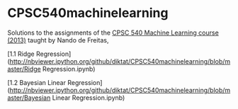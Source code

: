 CPSC540machinelearning
======================

Solutions to the assignments of the [CPSC 540 Machine Learning course (2013)](http://www.cs.ubc.ca/~nando/540-2013/index.html) taught by Nando de Freitas, 

[1.1 Ridge Regression](http://nbviewer.ipython.org/github/diktat/CPSC540machinelearning/blob/master/Ridge Regression.ipynb)

[1.2 Bayesian Linear Regression](http://nbviewer.ipython.org/github/diktat/CPSC540machinelearning/blob/master/Bayesian Linear Regression.ipynb) 

